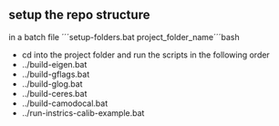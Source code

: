 setup the repo structure
-----
in a batch file 
´´´setup-folders.bat project_folder_name´´´bash

- cd into the project folder  and run the scripts in the following order
- ../build-eigen.bat
- ../build-gflags.bat
- ../build-glog.bat
- ../build-ceres.bat
- ../build-camodocal.bat
- ../run-instrics-calib-example.bat
